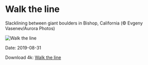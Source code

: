 # Walk the line

Slacklining between giant boulders in Bishop, California (© Evgeny Vasenev/Aurora Photos)

![Walk the line](https://bing.com/th?id=OHR.Slackers_EN-US7258381769_UHD.jpg&rf=LaDigue_UHD.jpg&pid=hp&w=1024&h=576)

Date: 2019-08-31

Download 4k: [Walk the line](https://bing.com/th?id=OHR.Slackers_EN-US7258381769_UHD.jpg&rf=LaDigue_UHD.jpg&pid=hp&w=3840&h=2160)

